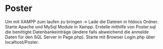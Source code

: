 # Poster

Um mit XAMPP zum laufen zu bringen -> Lade die Dateien in htdocs Ordner. Starte Apache und MySql Module in Xampp. Erstelle mithilfe von Poster.sql die benötigte Datenbankeinträge (ändere falls abweichend die anmelde Daten für den SQL Server in Page.php). Starte mit Browser Login.php über localhost/Poster.
